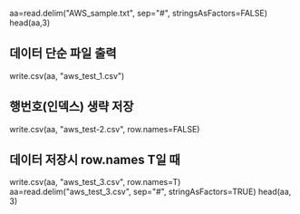 aa=read.delim("AWS_sample.txt", sep="#", stringsAsFactors=FALSE)
head(aa,3)

## 데이터 단순 파일 출력
write.csv(aa, "aws_test_1.csv")
## 행번호(인덱스) 생략 저장
write.csv(aa, "aws_test-2.csv", row.names=FALSE)

## 데이터 저장시 row.names T일 때
write.csv(aa, "aws_test_3.csv", row.names=T)
aa=read.delim("aws_test_3.csv", sep="#", stringAsFactors=TRUE)
head(aa, 3)
